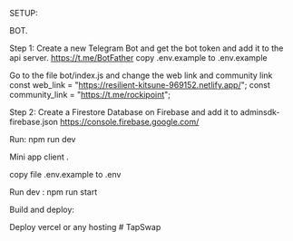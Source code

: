 SETUP:

BOT.

Step 1: Create a new Telegram Bot and get the bot token and add it to the api server.
https://t.me/BotFather
copy .env.example to .env.example

Go to the file bot/index.js and change the web link and community link
const web_link = "https://resilient-kitsune-969152.netlify.app/";
const community_link = "https://t.me/rockipoint"; 


Step 2: Create a Firestore Database on Firebase and add it to adminsdk-firebase.json https://console.firebase.google.com/

Run: npm run dev

Mini app client .

copy file .env.example to .env

Run dev : npm run start

Build and deploy:

Deploy vercel or any hosting
#   T a p S w a p 
 
 
